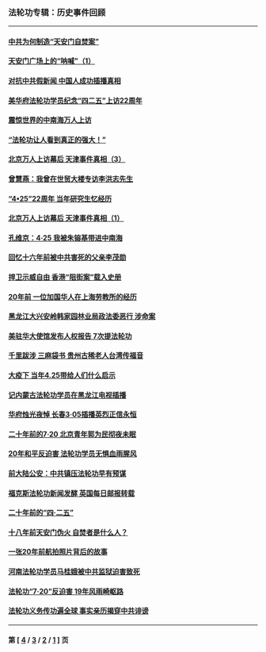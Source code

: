 ### 法轮功专辑：历史事件回顾
---
#### [中共为何制造“天安门自焚案”](../../pages/nf5793/n13183270.md?08280430) 
#### [天安门广场上的“呐喊”（1）](../../pages/nf5793/n13105277.md?08280430) 
#### [对抗中共假新闻 中国人成功插播真相](../../pages/nf5793/n12910618.md?08280430) 
#### [美华府法轮功学员纪念“四二五”上访22周年](../../pages/nf5793/n12904445.md?08280430) 
#### [震惊世界的中南海万人上访](../../pages/nf5793/n12903976.md?08280430) 
#### [“法轮功让人看到真正的强大！”](../../pages/nf5793/n12903195.md?08280430) 
#### [北京万人上访幕后 天津事件真相（3）](../../pages/nf5793/n12902807.md?08280430) 
#### [曾慧燕：我曾在世贸大楼专访李洪志先生](../../pages/nf5793/n12898729.md?08280430) 
#### [“4•25”22周年 当年研究生忆经历](../../pages/nf5793/n12894152.md?08280430) 
#### [北京万人上访幕后 天津事件真相（1）](../../pages/nf5793/n12885174.md?08280430) 
#### [孔维京：4·25 我被朱镕基带进中南海](../../pages/nf5793/n12864987.md?08280430) 
#### [回忆十六年前被中共害死的父亲李茂勋](../../pages/nf5793/n12880270.md?08280430) 
#### [捍卫示威自由 香港“阻街案”载入史册](../../pages/nf5793/n12811245.md?08280430) 
#### [20年前 一位加国华人在上海劳教所的经历](../../pages/nf5793/n12707932.md?08280430) 
#### [黑龙江大兴安岭韩家园林业局政法委恶行 涉命案](../../pages/nf5793/n12622815.md?08280430) 
#### [美驻华大使馆发布人权报告 7次提法轮功](../../pages/nf5793/n12520541.md?08280430) 
#### [千里跋涉 三麻袋书 贵州古稀老人台湾传福音](../../pages/nf5793/n12198750.md?08280430) 
#### [大疫下 当年4.25带给人们什么启示](../../pages/nf5793/n12058565.md?08280430) 
#### [记内蒙古法轮功学员在黑龙江电视插播](../../pages/nf5793/n11699194.md?08280430) 
#### [华府烛光夜悼 长春3·05插播英烈正信永恒](../../pages/nf5793/n11397432.md?08280430) 
#### [二十年前的7·20 北京青年郭为民彻夜未眠](../../pages/nf5793/n11354195.md?08280430) 
#### [20年和平反迫害 法轮功学员无惧血雨腥风](../../pages/nf5793/n11348279.md?08280430) 
#### [前大陆公安：中共镇压法轮功早有预谋](../../pages/nf5793/n11352168.md?08280430) 
#### [福克斯法轮功新闻发酵  英国每日邮报转载](../../pages/nf5793/n11285952.md?08280430) 
#### [二十年前的“四·二五”](../../pages/nf5793/n11207639.md?08280430) 
#### [十八年前天安门伪火 自焚者是什么人？](../../pages/nf5793/n10996556.md?08280430) 
#### [一张20年前航拍照片背后的故事](../../pages/nf5793/n10693797.md?08280430) 
#### [河南法轮功学员马桂娥被中共监狱迫害致死](../../pages/nf5793/n10684974.md?08280430) 
#### [法轮功“7‧20”反迫害 19年风雨崎岖路](../../pages/nf5793/n10570834.md?08280430) 
#### [法轮功义务传功遍全球 事实亲历揭穿中共诽谤](../../pages/nf5793/n10581061.md?08280430) 

---
#### 第 [ [4](./4.md?08280430) / [3](./3.md?08280430) / [2](./2.md?08280430) / [1](./1.md?08280430) ] 页
